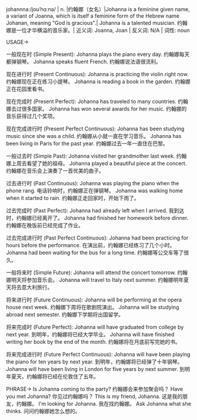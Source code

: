 johannna:/joʊˈhɑːnə/ | n. |约翰娜（女名）|Johanna is a feminine given name, a variant of Joanna, which is itself a feminine form of the Hebrew name Johanan, meaning "God is gracious".| Johanna is a talented musician. 约翰娜是一位才华横溢的音乐家。| 近义词: Joanna, Joan | 反义词: N/A | 词性: noun

USAGE->

一般现在时 (Simple Present):
Johanna plays the piano every day.  约翰娜每天都弹钢琴。
Johanna speaks fluent French. 约翰娜说法语很流利。

现在进行时 (Present Continuous):
Johanna is practicing the violin right now.  约翰娜现在正在练习小提琴。
Johanna is reading a book in the garden. 约翰娜正在花园里看书。


现在完成时 (Present Perfect):
Johanna has traveled to many countries.  约翰娜去过很多国家。
Johanna has won several awards for her music. 约翰娜的音乐获得过几个奖项。


现在完成进行时 (Present Perfect Continuous):
Johanna has been studying music since she was a child. 约翰娜从小就一直在学习音乐。
Johanna has been living in Paris for the past year.  约翰娜过去一年一直住在巴黎。


一般过去时 (Simple Past):
Johanna visited her grandmother last week. 约翰娜上周去看望了她的祖母。
Johanna played a beautiful piece at the concert.  约翰娜在音乐会上演奏了一首优美的曲子。


过去进行时 (Past Continuous):
Johanna was playing the piano when the phone rang. 电话铃响时，约翰娜正在弹钢琴。
Johanna was walking home when it started to rain. 约翰娜正走回家时，开始下雨了。


过去完成时 (Past Perfect):
Johanna had already left when I arrived. 我到达时，约翰娜已经离开了。
Johanna had finished her homework before dinner. 约翰娜在晚饭前已经完成了作业。


过去完成进行时 (Past Perfect Continuous):
Johanna had been practicing for hours before the performance.  在演出前，约翰娜已经练习了几个小时。
Johanna had been waiting for the bus for a long time. 约翰娜等公交车等了很久。


一般将来时 (Simple Future):
Johanna will attend the concert tomorrow. 约翰娜明天将参加音乐会。
Johanna will travel to Italy next summer. 约翰娜明年夏天将去意大利旅行。


将来进行时 (Future Continuous):
Johanna will be performing at the opera house next week. 约翰娜下周将在歌剧院演出。
Johanna will be studying abroad next semester.  约翰娜下学期将出国留学。


将来完成时 (Future Perfect):
Johanna will have graduated from college by next year.  到明年，约翰娜将已经大学毕业。
Johanna will have finished writing her book by the end of the month. 约翰娜将在月底前写完她的书。


将来完成进行时 (Future Perfect Continuous):
Johanna will have been playing the piano for ten years by next year. 到明年，约翰娜将已经弹了十年钢琴。
Johanna will have been living in London for five years by next summer. 到明年夏天，约翰娜将已经在伦敦住了五年。




PHRASE->
Is Johanna coming to the party? 约翰娜会来参加聚会吗？
Have you met Johanna? 你见过约翰娜吗？
This is my friend, Johanna. 这是我的朋友，约翰娜。
I'm looking for Johanna. 我在找约翰娜。
Ask Johanna what she thinks. 问问约翰娜她怎么想的。
